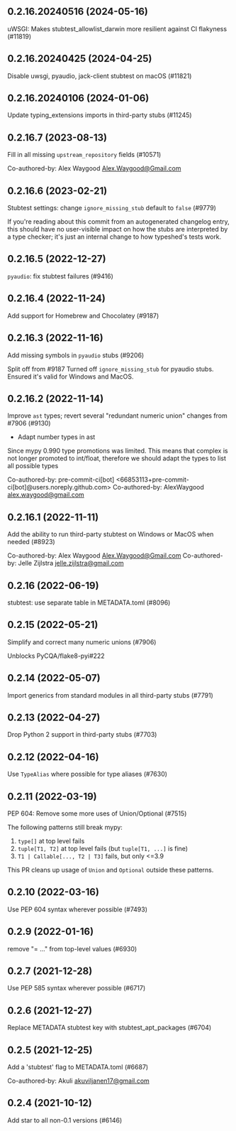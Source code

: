 ## 0.2.16.20240516 (2024-05-16)

uWSGI: Makes stubtest_allowlist_darwin more resilient against CI flakyness (#11819)

## 0.2.16.20240425 (2024-04-25)

Disable uwsgi, pyaudio, jack-client stubtest on macOS (#11821)

## 0.2.16.20240106 (2024-01-06)

Update typing_extensions imports in third-party stubs (#11245)

## 0.2.16.7 (2023-08-13)

Fill in all missing `upstream_repository` fields (#10571)

Co-authored-by: Alex Waygood <Alex.Waygood@Gmail.com>

## 0.2.16.6 (2023-02-21)

Stubtest settings: change `ignore_missing_stub` default to `false` (#9779)

If you're reading about this commit from an autogenerated changelog entry, this should have no user-visible impact on how the stubs are interpreted by a type checker; it's just an internal change to how typeshed's tests work.

## 0.2.16.5 (2022-12-27)

`pyaudio`: fix stubtest failures (#9416)

## 0.2.16.4 (2022-11-24)

Add support for Homebrew and Chocolatey (#9187)

## 0.2.16.3 (2022-11-16)

Add missing symbols in `pyaudio` stubs (#9206)

Split off from #9187
Turned off `ignore_missing_stub` for pyaudio stubs.
Ensured it's valid for Windows and MacOS.

## 0.2.16.2 (2022-11-14)

Improve `ast` types; revert several "redundant numeric union" changes from #7906 (#9130)

* Adapt number types in ast

Since mypy  0.990 type promotions was limited.
This means that complex is not longer promoted to int/float, therefore
we should adapt the types to list all possible types

Co-authored-by: pre-commit-ci[bot] <66853113+pre-commit-ci[bot]@users.noreply.github.com>
Co-authored-by: AlexWaygood <alex.waygood@gmail.com>

## 0.2.16.1 (2022-11-11)

Add the ability to run third-party stubtest on Windows or MacOS when needed (#8923)

Co-authored-by: Alex Waygood <Alex.Waygood@Gmail.com>
Co-authored-by: Jelle Zijlstra <jelle.zijlstra@gmail.com>

## 0.2.16 (2022-06-19)

stubtest: use separate table in METADATA.toml (#8096)

## 0.2.15 (2022-05-21)

Simplify and correct many numeric unions (#7906)

Unblocks PyCQA/flake8-pyi#222

## 0.2.14 (2022-05-07)

Import generics from standard modules in all third-party stubs (#7791)

## 0.2.13 (2022-04-27)

Drop Python 2 support in third-party stubs (#7703)

## 0.2.12 (2022-04-16)

Use `TypeAlias` where possible for type aliases (#7630)

## 0.2.11 (2022-03-19)

PEP 604: Remove some more uses of Union/Optional (#7515)

The following patterns still break mypy:

1. `type[]` at top level fails
2. `tuple[T1, T2]` at top level fails (but `tuple[T1, ...]` is fine)
3. `T1 | Callable[..., T2 | T3]` fails, but only <=3.9

This PR cleans up usage of `Union` and `Optional` outside these patterns.

## 0.2.10 (2022-03-16)

Use PEP 604 syntax wherever possible (#7493)

## 0.2.9 (2022-01-16)

remove "= ..." from top-level values (#6930)

## 0.2.7 (2021-12-28)

Use PEP 585 syntax wherever possible (#6717)

## 0.2.6 (2021-12-27)

Replace METADATA stubtest key with stubtest_apt_packages (#6704)

## 0.2.5 (2021-12-25)

Add a 'stubtest' flag to METADATA.toml (#6687)

Co-authored-by: Akuli <akuviljanen17@gmail.com>

## 0.2.4 (2021-10-12)

Add star to all non-0.1 versions (#6146)

